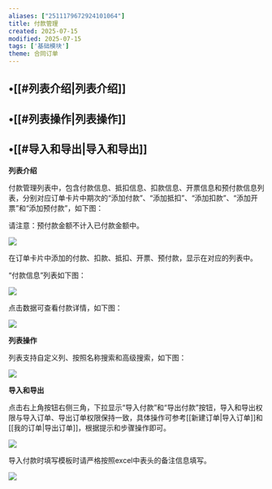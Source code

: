 ```yaml
---
aliases: ["2511179672924101064"]
title: 付款管理
created: 2025-07-15
modified: 2025-07-15
tags: ['基础模块']
theme: 合同订单
---
```


## •[[#列表介绍|列表介绍]]

## •[[#列表操作|列表操作]]

## •[[#导入和导出|导入和导出]]

**列表介绍**

付款管理列表中，包含付款信息、抵扣信息、扣款信息、开票信息和预付款信息列表，分别对应订单卡片中期次的“添加付款”、“添加抵扣”、“添加扣款”、“添加开票”和“添加预付款”，如下图：

请注意：预付款金额不计入已付款金额中。

![](bd85db04d0e60a3899cee250722acda9.jpg)

在订单卡片中添加的付款、扣款、抵扣、开票、预付款，显示在对应的列表中。

“付款信息”列表如下图：

![](3b91e68b60ae3b5a5b7c8b3fefea52f2.jpg)

点击数据可查看付款详情，如下图：

![](a86d7007c212bce966e2290412efce15.jpg)

**列表操作**

列表支持自定义列、按照名称搜索和高级搜索，如下图：

![](48ef3f11ca36ad6adddf9d336e489603.jpg)

**导入和导出**

点击右上角按钮右侧三角，下拉显示“导入付款”和“导出付款”按钮，导入和导出权限与导入订单、导出订单权限保持一致，具体操作可参考[[新建订单|导入订单]]和[[我的订单|导出订单]]，根据提示和步骤操作即可。

![](db96e00d32495a65cd5f6ef1ea561155.jpg)

导入付款时填写模板时请严格按照excel中表头的备注信息填写。

![](47ae823bed50600cc59b1497cd6ab1c7.jpg)